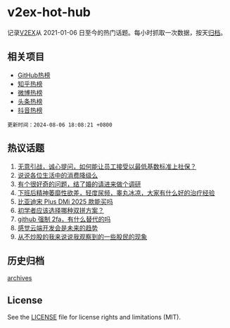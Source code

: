 # v2ex-hot-hub

 记录[V2EX](https://www.v2ex.com/)从 2021-01-06 日至今的热门话题。每小时抓取一次数据，按天[归档](archives)。
 
 ## 相关项目

- [GitHub热榜](https://github.com/snaildev/github-hot-hub)
- [知乎热榜](https://github.com/snaildev/zhihu-hot-hub)
- [微博热榜](https://github.com/snaildev/weibo-hot-hub)
- [头条热榜](https://github.com/snaildev/toutiao-hot-hub)
- [抖音热榜](https://github.com/snaildev/douyin-hot-hub)


 `更新时间：2024-08-06 18:08:21 +0800`

## 热议话题

1. [无意引战，诚心提问，如何能让员工接受以最低基数标准上社保？](https://www.v2ex.com/t/1062720)
1. [说说各位生活中的消费降级么](https://www.v2ex.com/t/1062791)
1. [有个很好奇的问题，结了婚的请进来做个调研](https://www.v2ex.com/t/1062870)
1. [下班后精神萎靡性欲差，轻度尿频，睾丸冰凉，大家有什么好的治疗经验](https://www.v2ex.com/t/1062793)
1. [比亚迪宋 Plus DMi 2025 款能买吗](https://www.v2ex.com/t/1062816)
1. [初学者应该选择哪种双拼方案？](https://www.v2ex.com/t/1062757)
1. [github 强制 2fa，有什么替代的吗](https://www.v2ex.com/t/1062879)
1. [感觉云端开发会是未来的趋势](https://www.v2ex.com/t/1062738)
1. [从不炒股的我来说说我观察到的一些股民的现象](https://www.v2ex.com/t/1062876)

## 历史归档

[archives](archives)

## License

See the [LICENSE](LICENSE) file for license rights and limitations (MIT).
